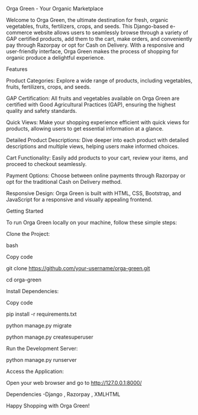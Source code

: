Orga Green - Your Organic Marketplace

Welcome to Orga Green, the ultimate destination for fresh, organic vegetables, fruits, fertilizers, crops, and seeds. This Django-based e-commerce website allows users to seamlessly browse through a variety of GAP certified products, add them to the cart, make orders, and conveniently pay through Razorpay or opt for Cash on Delivery. With a responsive and user-friendly interface, Orga Green makes the process of shopping for organic produce a delightful experience.

Features

Product Categories:  Explore a wide range of products, including vegetables, fruits, fertilizers, crops, and seeds.

GAP Certification: All fruits and vegetables available on Orga Green are certified with Good Agricultural Practices (GAP), ensuring the highest                    quality and safety standards.

Quick Views: Make your shopping experience efficient with quick views for products, allowing users to get essential information at a glance.

Detailed Product Descriptions: Dive deeper into each product with detailed descriptions and multiple views, helping users make informed choices.

Cart Functionality: Easily add products to your cart, review your items, and proceed to checkout seamlessly.

Payment Options: Choose between online payments through Razorpay or opt for the traditional Cash on Delivery method.

Responsive Design: Orga Green is built with HTML, CSS, Bootstrap, and JavaScript for a responsive and visually appealing frontend.




Getting Started

To run Orga Green locally on your machine, follow these simple steps:




Clone the Project:

bash

Copy code

git clone https://github.com/your-username/orga-green.git

cd orga-green

Install Dependencies:

Copy code

pip install -r requirements.txt

python manage.py migrate

python manage.py createsuperuser

Run the Development Server:



python manage.py runserver

Access the Application:

Open your web browser and go to http://127.0.0.1:8000/


Dependencies -Django , Razorpay  , XMLHTML


Happy Shopping with Orga Green!
